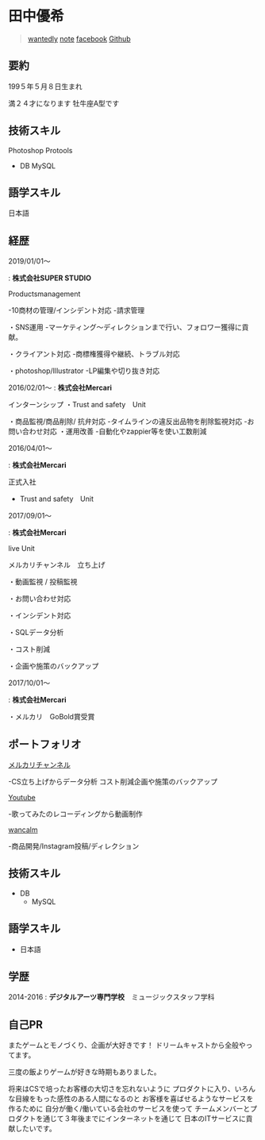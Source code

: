 # 田中優希


 > [wantedly](https://www.wantedly.com/users/49281110)
 > [note](https://note.mu/tanakosan0508)
 >[facebook](https://www.facebook.com/profile.php?id=100005865303362)
 >[Github](https://github.com/tanakosan0508)

## 要約
199５年５月８日生まれ

満２４才になります
牡牛座A型です

## 技術スキル
Photoshop  Protools
     
+ DB
 MySQL

## 語学スキル

日本語


## 経歴

2019/01/01〜

 : **株式会社SUPER STUDIO** 
 
 Productsmanagement
 
 -10商材の管理/インシデント対応
 -請求管理
 
 ・SNS運用
 -マーケティング〜ディレクションまで行い、フォロワー獲得に貢献。
 
 ・クライアント対応
 -商標権獲得や継続、トラブル対応
 
 ・photoshop/Illustrator
 -LP編集や切り抜き対応
 
 2016/02/01〜
: **株式会社Mercari** 

インターンシップ
・Trust and safety　Unit  
 
 ・商品監視/商品削除/ 抗弁対応 
  -タイムラインの違反出品物を削除監視対応
  -お問い合わせ対応
  ・運用改善
  -自動化やzappier等を使い工数削減
 
 2016/04/01〜
 
 : **株式会社Mercari** 
 
正式入社

+ Trust and safety　Unit

2017/09/01〜

 : **株式会社Mercari** 
 
 live Unit
 
メルカリチャンネル　立ち上げ

  ・動画監視 /  投稿監視 
  
  ・お問い合わせ対応  
  
  ・インシデント対応  
  
  ・SQLデータ分析 
  
  ・コスト削減  
  
  ・企画や施策のバックアップ

2017/10/01〜

 : **株式会社Mercari** 
 
・メルカリ　GoBold賞受賞

 
## ポートフォリオ

[メルカリチャンネル](https://www.mercari.com/jp/mercari-channel/)

-CS立ち上げからデータ分析  コスト削減企画や施策のバックアップ

[Youtube](https://www.youtube.com/channel/UCXOTgkhh_Smrr32e5RO1hyA)

-歌ってみたのレコーディングから動画制作

[wancalm](https://www.instagram.com/wan_calm/)

-商品開発/Instagram投稿/ディレクション

## 技術スキル

 + DB
    - MySQL

## 語学スキル

+ 日本語
   

## 学歴

2014-2016
:   **デジタルアーツ専門学校**　ミュージックスタッフ学科 



## 自己PR
またゲームとモノづくり、企画が大好きです！  ドリームキャストから全般やってます。  

三度の飯よりゲームが好きな時期もありました。

将来はCSで培ったお客様の大切さを忘れないように 
プロダクトに入り、いろんな目線をもった感性のある人間になるのと
お客様を喜ばせるようなサービスを作るために
自分が働く/働いている会社のサービスを使って
チームメンバーとプロダクトを通じて３年後までにインターネットを通じて
日本のITサービスに貢献したいです。



